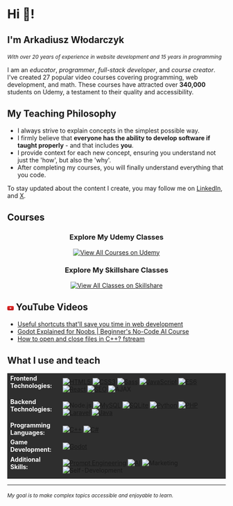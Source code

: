 # Hi 👋!

## I'm Arkadiusz Włodarczyk
<em><small style='font-size:12px;'>With over 20 years of experience in website development and 15 years in programming</small></em>

I am an _educator_, _programmer_, _full-stack developer_, and _course creator_. I've created 27 popular video courses covering programming, web development, and math. These courses have attracted over <strong>340,000</strong> students on Udemy, a testament to their quality and accessibility.

## My Teaching Philosophy

- I always strive to explain concepts in the simplest possible way.
- I firmly believe that <b>everyone has the ability to develop software if taught properly</b> - and that includes <b>you</b>.
- I provide context for each new concept, ensuring you understand not just the 'how', but also the 'why'.
- After completing my courses, you will finally understand everything that you code.

To stay updated about the content I create, you may follow me on [LinkedIn](https://www.linkedin.com/in/arkadiusz-w%C5%82odarczyk-99ab03141/), and [X](https://x.com/armiksos).

##  Courses
<div align="center">
  <h3>Explore My Udemy Classes</h3>
  <a href="https://www.udemy.com/user/arkadiuszwodarczyk/" target="_blank">
    <img src="https://img.shields.io/badge/Udemy-View%20All%20Courses-ec5252?style=for-the-badge&logo=udemy&logoColor=white" alt="View All Courses on Udemy"/>
  </a>
</div>
<div align="center">
  <h3>Explore My Skillshare Classes</h3>
  <a href="https://www.skillshare.com/en/r/user/morfidon" target="_blank">
    <img src="https://img.shields.io/badge/Skillshare-View%20All%20Classes-00FF84?style=for-the-badge&logo=skillshare&logoColor=white" alt="View All Classes on Skillshare"/>
  </a>
</div>

## <a href="https://www.youtube.com/channel/@GameDevForNoobs" target="_blank"><img src='./images/youtube.svg' alt='YouTube' width="3%"></a> YouTube Videos
- [Useful shortcuts that'll save you time in web development](https://youtu.be/8_oLV9NsMeI)
- [Godot Explained for Noobs | Beginner's No-Code AI Course](https://www.youtube.com/watch?v=sJmnyE9ozjQ&list=PLx_rFty4A2K3ZEo1pzsYTBaPs4RIOnnGr)
- [How to open and close files in C++? fstream](https://youtu.be/wL2fv9GHhMc)


## What I use and teach

<table>
  <tr>
    <td style="vertical-align: top; padding-right: 15px; background-color: #2e2e2e; color: white;">
      <strong>Frontend<br>Technologies:</strong>
    </td>
    <td style="background-color: #2e2e2e; padding: 10px;">
      <a href="https://www.udemy.com/course/html-css-emmet-for-beginners/?referralCode=AE94DA96138B8F86BAD6"><img src="https://img.shields.io/badge/HTML5-E34F26?style=for-the-badge&logo=html5&logoColor=white" alt="HTML5" /></a>
      <a href="https://www.udemy.com/course/html-css-emmet-for-beginners/?referralCode=AE94DA96138B8F86BAD6"><img src="https://img.shields.io/badge/CSS3-1572B6?style=for-the-badge&logo=css3&logoColor=white" alt="CSS3" /></a>
      <a href="https://www.udemy.com/course/write-clean-css-using-sass/?referralCode=0F21D00758E1DCF7CD4E"><img src="https://img.shields.io/badge/Sass-CC6699?style=for-the-badge&logo=sass&logoColor=white" alt="Sass" /></a>
      <a href="https://www.udemy.com/course/javascript-from-beginner-to-expert-bring-life-to-your-site/?referralCode=631D070753541D58F328"><img src="https://img.shields.io/badge/JavaScript-F7DF1E?style=for-the-badge&logo=javascript&logoColor=black" alt="JavaScript" /></a>
      <a href="https://www.udemy.com/course/javascript-from-beginner-to-expert-bring-life-to-your-site/?referralCode=631D070753541D58F328"><img src="https://img.shields.io/badge/ES6-F7DF1E?style=for-the-badge&logo=javascript&logoColor=black" alt="ES6" /></a>
      <a href="https://www.udemy.com/course/javascript-from-beginner-to-expert-bring-life-to-your-site/?referralCode=631D070753541D58F328"><img src="https://img.shields.io/badge/React-20232A?style=for-the-badge&logo=react&logoColor=61DAFB" alt="React" /></a>
      <a href="https://www.udemy.com/course/seo-training-with-seo-expert-for-beginners/?referralCode=DB8B580CC6662E7409C0"><img src="https://img.shields.io/badge/SEO-47CC5E?style=for-the-badge&logo=google&logoColor=white" alt="SEO" /></a>
      <img src="https://img.shields.io/badge/AJAX-4285F4?style=for-the-badge&logo=ajax&logoColor=white" alt="AJAX" />
    </td>
    </td>
  </tr>
  <tr>
    <td style="vertical-align: top; padding-right: 15px; background-color: #2e2e2e; color: white;">
      <strong>Backend<br>Technologies:</strong>
    </td>
    <td style="background-color: #2e2e2e; padding: 10px;">
      <img src="https://img.shields.io/badge/Node.js-339933?style=for-the-badge&logo=nodedotjs&logoColor=white" alt="Node.js" />
      <a href="https://www.udemy.com/course/sql-podstawy-ai-mysql/?referralCode=3B4F362A1DA178CA7BFD"><img src="https://img.shields.io/badge/MySQL-4479A1?style=for-the-badge&logo=mysql&logoColor=white" alt="MySQL" /></a>
      <a href="https://www.udemy.com/course/sql-podstawy-ai-mysql/?referralCode=3B4F362A1DA178CA7BFD"><img src="https://img.shields.io/badge/SQLite-07405E?style=for-the-badge&logo=sqlite&logoColor=white" alt="SQLite" /></a>
      <a href="https://www.udemy.com/course/python-for-beginners-learn-python-from-scratch/?referralCode=2F82A8F102C7E6434381"><img src="https://img.shields.io/badge/Python-3776AB?style=for-the-badge&logo=python&logoColor=white" alt="Python" /></a>
      <a href="https://www.udemy.com/course/php-mysql-od-podstaw-do-eksperta/?referralCode=255C584F4E4FF54AC71E"><img src="https://img.shields.io/badge/PHP-777BB4?style=for-the-badge&logo=php&logoColor=white" alt="PHP" /></a>
      <a href="https://www.udemy.com/course/laravel-in-action/?referralCode=0E96F8C7033B6D8E49B8"><img src="https://img.shields.io/badge/Laravel-FF2D20?style=for-the-badge&logo=laravel&logoColor=white" alt="Laravel" /></a>
      <a href="https://www.udemy.com/course/java-from-beginner-to-expert/?referralCode=0AF3F6DE8B9AC5F4DCE7"><img src="https://img.shields.io/badge/Java-007396?style=for-the-badge&logo=java&logoColor=white" alt="Java" /></a>
    </td>
  </tr>
  <tr>
    <td style="vertical-align: top; padding-right: 15px; background-color: #2e2e2e; color: white;">
      <strong>Programming<br>Languages:</strong>
    </td>
    <td style="background-color: #2e2e2e; padding: 10px;">
      <a href="https://www.udemy.com/course/video-course-c-from-beginner-to-expert/?referralCode=F835B8AEE9C81FFE5BE5"><img src="https://img.shields.io/badge/C++-00599C?style=for-the-badge&logo=cplusplus&logoColor=white" alt="C++" /></a>
      <a href="https://www.udemy.com/course/c-net-od-podstaw-do-tworzenia-aplikacji-w-wpf-i-xaml/?referralCode=115FCFCA6C4D1B233F6D"><img src="https://img.shields.io/badge/C%23-239120?style=for-the-badge&logo=csharp&logoColor=white" alt="C#" /></a>
    </td>
  </tr>
  <tr>
    <td style="vertical-align: top; padding-right: 15px; background-color: #2e2e2e; color: white;">
      <strong>Game<br>Development:</strong>
    </td>
    <td style="background-color: #2e2e2e; padding: 10px;">
      <a href="https://www.youtube.com/watch?v=sJmnyE9ozjQ&list=PLx_rFty4A2K3ZEo1pzsYTBaPs4RIOnnGr"><img src="https://img.shields.io/badge/Godot-478CBF?style=for-the-badge&logo=godot-engine&logoColor=white" alt="Godot" /></a>
    </td>
  </tr>
  <tr>
    <td style="vertical-align: top; padding-right: 15px; background-color: #2e2e2e; color: white;">
      <strong>Additional<br>Skills:</strong>
    </td>
    <td style="background-color: #2e2e2e; padding: 10px;">
      <a href="https://www.udemy.com/course/chatgpt-ai-programming/?referralCode=8DA49AD0FEB3B65F378F"><img src="https://img.shields.io/badge/Prompt%20Engineering-FF6F61?style=for-the-badge&logo=openai&logoColor=white" alt="Prompt Engineering" /></a>
      <a href="https://www.udemy.com/course/chatgpt-ai-programming/?referralCode=8DA49AD0FEB3B65F378F"><img src="https://img.shields.io/badge/AI-00B2FF?style=for-the-badge&logo=artificial-intelligence&logoColor=white" alt="AI" /></a>
      <img src="https://img.shields.io/badge/Marketing-FF4500?style=for-the-badge&logo=mailchimp&logoColor=white" alt="Marketing" />
      <img src="https://img.shields.io/badge/Self--Development-4CAF50?style=for-the-badge&logo=bookstack&logoColor=white" alt="Self-Development" />
    </td>
  </tr>
</table>

---
<small> _My goal is to make complex topics accessible and enjoyable to learn._ </small>